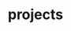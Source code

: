 ---
title: "projects"
layout: "projects"
url: "/projects/"
summary: projects
ShowReadingTime: false
---